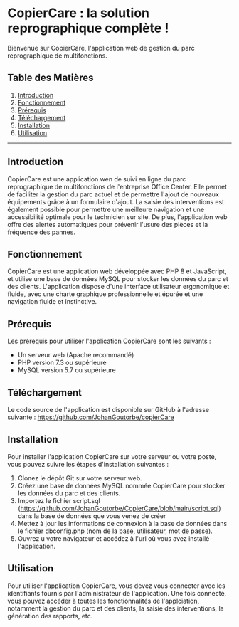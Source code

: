 # CopierCare : la solution reprographique complète !

Bienvenue sur CopierCare, l'application web de gestion du parc reprographique de multifonctions.

## Table des Matières
1. [Introduction](#Introduction)
2. [Fonctionnement](#Fonctionnement)
3. [Prérequis](#Prérequis)
4. [Téléchargement](#Téléchargement)
5. [Installation](#Installation)
6. [Utilisation](#Utilisation)
***
## Introduction

CopierCare est une application wen de suivi en ligne du parc reprographique de multifonctions de l'entreprise Office Center. Elle permet de faciliter la gestion du parc actuel et de permettre l'ajout de nouveaux équipements grâce à un formulaire d'ajout. La saisie des interventions est également possible pour permettre une meilleure navigation et une accessibilité optimale pour le technicien sur site. De plus, l'application web offre des alertes automatiques pour prévenir l'usure des pièces et la fréquence des pannes. 

## Fonctionnement 

CopierCare est une application web développée avec PHP 8 et JavaScript, et utilise une base de données MySQL pour stocker les données du parc et des clients. L'application dispose d'une interface utilisateur ergonomique et fluide, avec une charte graphique professionnelle et épurée et une navigation fluide et instinctive. 

## Prérequis

Les prérequis pour utiliser l'application CopierCare sont les suivants : 

- Un serveur web (Apache recommandé)
- PHP version 7.3 ou supérieure
- MySQL version 5.7 ou supérieure

## Téléchargement

Le code source de l'application est disponible sur GitHub à l'adresse suivante : https://github.com/JohanGoutorbe/copierCare

## Installation

Pour installer l'application CopierCare sur votre serveur ou votre poste, vous pouvez suivre les étapes d'installation suivantes : 

1. Clonez le dépôt Git sur votre serveur web.
2. Créez une base de données MySQL nommée CopierCare pour stocker les données du parc et des clients.
3. Importez le fichier script.sql (https://github.com/JohanGoutorbe/CopierCare/blob/main/script.sql) dans la base de données que vous venez de créer
4. Mettez à jour les informations de connexion à la base de données dans le fichier dbconfig.php (nom de la base, utilisateur, mot de passe).
5. Ouvrez u votre navigateur et accédez à l'url où vous avez installé l'application.

## Utilisation

Pour utiliser l'application CopierCare, vous devez vous connecter avec les identifiants fournis par l'administrateur de l'application. Une fois connecté, vous pouvez accéder à toutes les fonctionnalités de l'applciation, notamment la gestion du parc et des clients, la saisie des interventions, la génération des rapports, etc.



